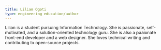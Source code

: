 ```yaml
---
title: Lilian Ogoti
type: engineering-education/author
---
```

Lilian is a student pursuing Information Technology. She is passionate, self-motivated, and a solution-oriented technology guru. She is also a paaionate front-end developer and a web designer. She loves technical writing and contributing to open-source projects.